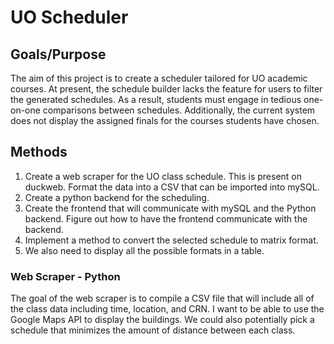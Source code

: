 # UO Scheduler

## Goals/Purpose
The aim of this project is to create a scheduler tailored for UO academic courses. At present, the schedule builder lacks the feature for users to filter the generated schedules. As a result, students must engage in tedious one-on-one comparisons between schedules. Additionally, the current system does not display the assigned finals for the courses students have chosen.

## Methods
1. Create a web scraper for the UO class schedule. This is present on duckweb. Format the data into a CSV that can be imported into mySQL.
2. Create a python backend for the scheduling.
3. Create the frontend that will communicate with mySQL and the Python backend. Figure out how to have the frontend communicate with the backend.
4. Implement a method to convert the selected schedule to matrix format.
5. We also need to display all the possible formats in a table.

### Web Scraper - Python
The goal of the web scraper is to compile a CSV file that will include all of the class data including time, location, and CRN. I want to be able to use the Google Maps API to display the buildings. We could also potentially pick a schedule that minimizes the amount of distance between each class.
